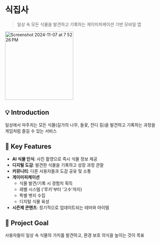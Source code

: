 # 식집사

> 일상 속 모든 식물을 발견하고 기록하는 게이미피케이션 기반 모바일 앱
<img width="225" alt="Screenshot 2024-11-07 at 7 52 26 PM" src="https://github.com/user-attachments/assets/f3b6a801-95c1-4afc-8eaa-0cd38d5bfeca">

## 💡 Introduction
일상에서 마주치는 모든 식물(길가의 나무, 들꽃, 잔디 등)을 발견하고 기록하는 과정을 게임처럼 즐길 수 있는 서비스

## 🌟 Key Features
- **AI 식물 인식**: 사진 촬영으로 즉시 식물 정보 제공
- **디지털 도감**: 발견한 식물을 기록하고 성장 과정 관찰
- **커뮤니티**: 다른 사용자들과 도감 공유 및 소통
- **게이미피케이션**
  - 식물 발견/기록 시 경험치 획득
  - 레벨 시스템 ('루키'부터 '고수'까지)
  - 특별 뱃지 수집
  - 디지털 식물 육성
- **시즌제 콘텐츠**: 정기적으로 업데이트되는 테마와 아이템

## 🎯 Project Goal
사용자들이 일상 속 식물의 가치를 발견하고, 환경 보호 의식을 높이는 것이 목표
